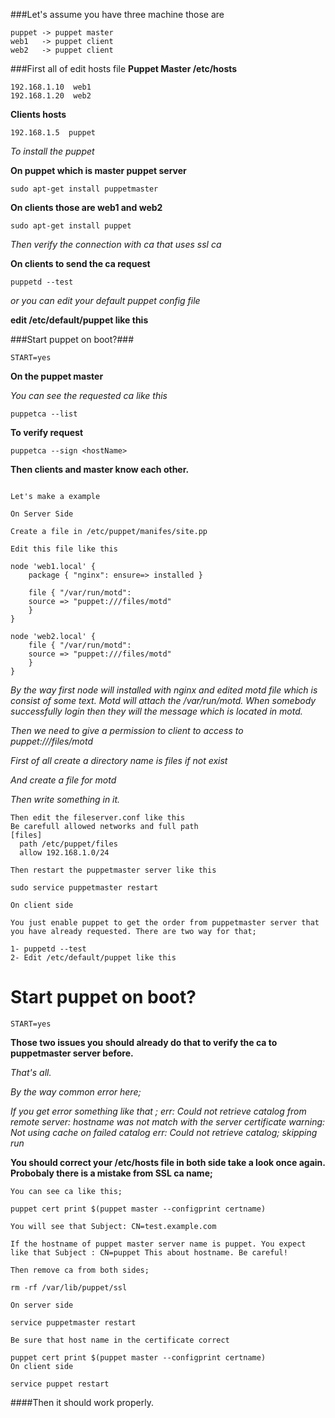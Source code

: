 ###Let's assume you have three machine those are
```
puppet -> puppet master
web1   -> puppet client
web2   -> puppet client
```

###First all of edit hosts file 
**Puppet Master /etc/hosts**

```
192.168.1.10  web1
192.168.1.20  web2
```

**Clients hosts**
```
192.168.1.5  puppet
```


*To install the puppet*


**On puppet which is master puppet server**

```
sudo apt-get install puppetmaster
```

**On clients those are web1 and web2**

```
sudo apt-get install puppet
```

*Then verify the connection with ca that uses ssl ca*

**On clients  to send the ca request**

```
puppetd --test
```

*or you can edit your default puppet config file*

**edit /etc/default/puppet like this**

###Start puppet on boot?###
```
START=yes
```

**On the puppet master**

*You can see the requested ca like this*

```
puppetca --list
```

**To verify request**
```
puppetca --sign <hostName>
```
**Then clients and master know each other.**

```

Let's make a example

On Server Side

Create a file in /etc/puppet/manifes/site.pp

Edit this file like this

node 'web1.local' {
    package { "nginx": ensure=> installed }

    file { "/var/run/motd":
    source => "puppet:///files/motd"
    }
}

node 'web2.local' {
    file { "/var/run/motd":
    source => "puppet:///files/motd"
    }
}
```

*By the way first node will installed with nginx and edited motd file which is consist of some text.*
*Motd will attach the /var/run/motd. When somebody successfully login then they will the message which is located in motd.*

*Then we need to give a permission to client to access to puppet:///files/motd*

*First of all create a directory name is files if not exist*

*And create a file for motd*

*Then write something in it.*

```
Then edit the fileserver.conf like this
Be carefull allowed networks and full path
[files]
  path /etc/puppet/files
  allow 192.168.1.0/24

Then restart the puppetmaster server like this

sudo service puppetmaster restart

On client side

You just enable puppet to get the order from puppetmaster server that you have already requested. There are two way for that;

1- puppetd --test
2- Edit /etc/default/puppet like this 
```
# Start puppet on boot?
```
START=yes
```

**Those two issues you should already do that to verify the ca to puppetmaster server before.**

*That's all.*


*By the way common error here;*

*If you get error something like that ;*
*err: Could not retrieve catalog from remote server: hostname was not match with the server certificate*
*warning: Not using cache on failed catalog*
*err: Could not retrieve catalog; skipping run*

**You should correct your /etc/hosts file in both side take a look once again.**
**Probobaly there is a mistake from SSL ca name;**

```
You can see ca like this;

puppet cert print $(puppet master --configprint certname)

You will see that Subject: CN=test.example.com

If the hostname of puppet master server name is puppet. You expect like that Subject : CN=puppet This about hostname. Be careful!

Then remove ca from both sides;

rm -rf /var/lib/puppet/ssl

On server side 

service puppetmaster restart

Be sure that host name in the certificate correct

puppet cert print $(puppet master --configprint certname)
On client side 

service puppet restart
```

####Then it should work properly.
